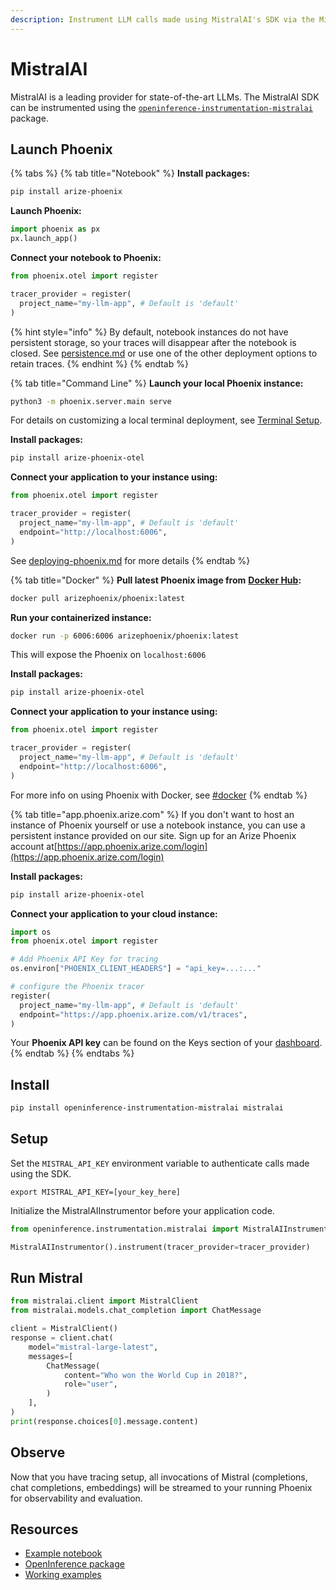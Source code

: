 ```yaml
---
description: Instrument LLM calls made using MistralAI's SDK via the MistralAIInstrumentor
---
```


# MistralAI

MistralAI is a leading provider for state-of-the-art LLMs. The MistralAI SDK can be instrumented using the [`openinference-instrumentation-mistralai`](https://github.com/Arize-ai/openinference/tree/main/python/instrumentation/openinference-instrumentation-mistralai) package.

## Launch Phoenix

{% tabs %}
{% tab title="Notebook" %}
**Install packages:**

```bash
pip install arize-phoenix
```

**Launch Phoenix:**

```python
import phoenix as px
px.launch_app()
```

**Connect your notebook to Phoenix:**

```python
from phoenix.otel import register

tracer_provider = register(
  project_name="my-llm-app", # Default is 'default'
)  
```

{% hint style="info" %}
By default, notebook instances do not have persistent storage, so your traces will disappear after the notebook is closed. See [persistence.md](../../deployment/persistence.md "mention") or use one of the other deployment options to retain traces.
{% endhint %}
{% endtab %}

{% tab title="Command Line" %}
**Launch your local Phoenix instance:**

```bash
python3 -m phoenix.server.main serve
```

For details on customizing a local terminal deployment, see [Terminal Setup](https://docs.arize.com/phoenix/setup/environments#terminal).

**Install packages:**

```bash
pip install arize-phoenix-otel
```

**Connect your application to your instance using:**

```python
from phoenix.otel import register

tracer_provider = register(
  project_name="my-llm-app", # Default is 'default'
  endpoint="http://localhost:6006",
)
```

See [deploying-phoenix.md](../../deployment/deploying-phoenix.md "mention") for more details
{% endtab %}

{% tab title="Docker" %}
**Pull latest Phoenix image from** [**Docker Hub**](https://hub.docker.com/r/arizephoenix/phoenix)**:**

```bash
docker pull arizephoenix/phoenix:latest
```

**Run your containerized instance:**

```bash
docker run -p 6006:6006 arizephoenix/phoenix:latest
```

This will expose the Phoenix on `localhost:6006`

**Install packages:**

```bash
pip install arize-phoenix-otel
```

**Connect your application to your instance using:**

```python
from phoenix.otel import register

tracer_provider = register(
  project_name="my-llm-app", # Default is 'default'
  endpoint="http://localhost:6006",
)
```

For more info on using Phoenix with Docker, see [#docker](mistralai.md#docker "mention")
{% endtab %}

{% tab title="app.phoenix.arize.com" %}
If you don't want to host an instance of Phoenix yourself or use a notebook instance, you can use a persistent instance provided on our site. Sign up for an Arize Phoenix account at[https://app.phoenix.arize.com/login](https://app.phoenix.arize.com/login)

**Install packages:**

```bash
pip install arize-phoenix-otel
```

**Connect your application to your cloud instance:**

```python
import os
from phoenix.otel import register

# Add Phoenix API Key for tracing
os.environ["PHOENIX_CLIENT_HEADERS"] = "api_key=...:..."

# configure the Phoenix tracer
register(
  project_name="my-llm-app", # Default is 'default'
  endpoint="https://app.phoenix.arize.com/v1/traces",
) 
```

Your **Phoenix API key** can be found on the Keys section of your [dashboard](https://app.phoenix.arize.com).
{% endtab %}
{% endtabs %}

## Install

```bash
pip install openinference-instrumentation-mistralai mistralai
```

## Setup

Set the `MISTRAL_API_KEY` environment variable to authenticate calls made using the SDK.

```
export MISTRAL_API_KEY=[your_key_here]
```

Initialize the MistralAIInstrumentor before your application code.

```python
from openinference.instrumentation.mistralai import MistralAIInstrumentor

MistralAIInstrumentor().instrument(tracer_provider=tracer_provider)
```

## Run Mistral

```python
from mistralai.client import MistralClient
from mistralai.models.chat_completion import ChatMessage

client = MistralClient()
response = client.chat(
    model="mistral-large-latest",
    messages=[
        ChatMessage(
            content="Who won the World Cup in 2018?",
            role="user",
        )
    ],
)
print(response.choices[0].message.content)

```

## Observe

Now that you have tracing setup, all invocations of Mistral (completions, chat completions, embeddings) will be streamed to your running Phoenix for observability and evaluation.

## Resources

* [Example notebook](https://github.com/Arize-ai/openinference/blob/main/python/instrumentation/openinference-instrumentation-mistralai/examples/chat\_completions.py)
* [OpenInference package](https://github.com/Arize-ai/openinference/blob/main/python/instrumentation/openinference-instrumentation-mistralai)
* [Working examples](https://github.com/Arize-ai/openinference/blob/main/python/instrumentation/openinference-instrumentation-mistralai/examples)
